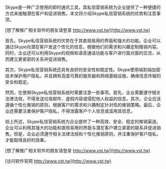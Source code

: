 Skype是一种广泛使用的即时通讯工具，其私信营销系统为企业提供了一种便捷的方式来接触潜在客户和促进销售。本文将介绍Skype私信营销系统的优势和注意事项。

[想了解推广相关软件的朋友请登录 http://www.vst.tw](http://www.vst.tw)

首先，Skype私信营销系统的优势在于其直观易用的界面和强大的功能。企业可以通过Skype向潜在客户发送个性化的信息，根据他们的需求和兴趣定制推销内容。同时，企业还可以利用Skype的视频和语音通话功能与客户进行面对面的交流，从而建立更紧密的关系并促进销售。

其次，Skype私信营销系统还具有良好的安全性和稳定性。Skype使用端到端加密技术保护用户隐私，并且拥有高度可靠的服务器和网络基础设施，确保信息传输的安全和稳定。

然而，在使用Skype私信营销系统时需要注意一些事项。首先，企业需要遵守相关法律法规，不得发送垃圾邮件、虚假内容或侵犯他人权益的信息。其次，企业应该遵循个性化推销的原则，根据客户的需求和兴趣制定针对性的推销策略。最后，企业还需要注重保护客户隐私，不得泄露客户个人信息或滥用其信息。

综上所述，Skype私信营销系统为企业提供了一种高效、安全、稳定的推销渠道。企业可以利用其强大的功能和直观易用的界面与潜在客户建立紧密的联系并促进销售。但是，企业必须遵守相关法律法规和个性化推销原则，并注重保护客户隐私，才能取得良好的效果。

[想了解推广相关软件的朋友请登录 http://www.vst.tw](http://www.vst.tw)


[访问软件官网 http://www.vst.tw](http://www.vst.tw)
